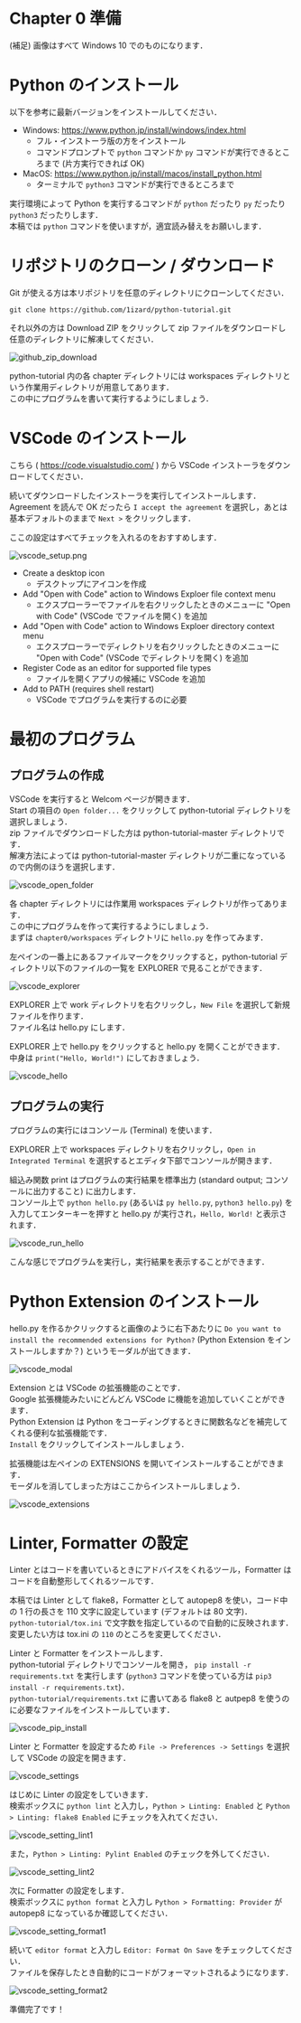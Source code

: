 # Chapter 0 準備

(補足) 画像はすべて Windows 10 でのものになります．  


# Python のインストール

以下を参考に最新バージョンをインストールしてください．  

- Windows: https://www.python.jp/install/windows/index.html
  - フル・インストーラ版の方をインストール
  - コマンドプロンプトで `python` コマンドか `py` コマンドが実行できるところまで (片方実行できれば OK)
- MacOS: https://www.python.jp/install/macos/install_python.html
  - ターミナルで `python3` コマンドが実行できるところまで

実行環境によって Python を実行するコマンドが `python` だったり `py` だったり `python3` だったりします．  
本稿では `python` コマンドを使いますが，適宜読み替えをお願いします．  


# リポジトリのクローン / ダウンロード

Git が使える方は本リポジトリを任意のディレクトリにクローンしてください．  

```
git clone https://github.com/1izard/python-tutorial.git
```

それ以外の方は Download ZIP をクリックして zip ファイルをダウンロードし任意のディレクトリに解凍してください．  

![github_zip_download](img/github_zip_download.jpg)

python-tutorial 内の各 chapter ディレクトリには workspaces ディレクトリという作業用ディレクトリが用意してあります．  
この中にプログラムを書いて実行するようにしましょう．  


# VSCode のインストール

こちら ( https://code.visualstudio.com/ ) から VSCode インストーラをダウンロードしてください．  

続いてダウンロードしたインストーラを実行してインストールします．  
Agreement を読んで OK だったら `I accept the agreement` を選択し，あとは基本デフォルトのままで `Next >` をクリックします．  

ここの設定はすべてチェックを入れるのをおすすめします．  

![vscode_setup.png](img/vscode_setup.png)

- Create a desktop icon
  - デスクトップにアイコンを作成
- Add "Open with Code" action to Windows Exploer file context menu
  - エクスプローラーでファイルを右クリックしたときのメニューに "Open with Code" (VSCode でファイルを開く) を追加
- Add "Open with Code" action to Windows Exploer directory context menu
  - エクスプローラーでディレクトリを右クリックしたときのメニューに "Open with Code" (VSCode でディレクトリを開く) を追加
- Register Code as an editor for supported file types
  - ファイルを開くアプリの候補に VSCode を追加
- Add to PATH (requires shell restart)
  - VSCode でプログラムを実行するのに必要


# 最初のプログラム


## プログラムの作成

VSCode を実行すると Welcom ページが開きます．  
Start の項目の `Open folder...` をクリックして python-tutorial ディレクトリを選択しましょう．  
zip ファイルでダウンロードした方は python-tutorial-master ディレクトリです．  
解凍方法によっては python-tutorial-master ディレクトリが二重になっているので内側のほうを選択します．  

![vscode_open_folder](img/vscode_open_folder.jpg)

各 chapter ディレクトリには作業用 workspaces ディレクトリが作ってあります．  
この中にプログラムを作って実行するようにしましょう．  
まずは `chapter0/workspaces` ディレクトリに `hello.py` を作ってみます．  

左ペインの一番上にあるファイルマークをクリックすると，python-tutorial ディレクトリ以下のファイルの一覧を EXPLORER で見ることができます．  

![vscode_explorer](img/vscode_explorer.jpg)

EXPLORER 上で work ディレクトリを右クリックし，`New File` を選択して新規ファイルを作ります．  
ファイル名は hello.py にします．  

EXPLORER 上で hello.py をクリックすると hello.py を開くことができます．  
中身は `print("Hello, World!")` にしておきましょう．  

![vscode_hello](img/vscode_hello.png)


## プログラムの実行

プログラムの実行にはコンソール (Terminal) を使います．  

EXPLORER 上で workspaces ディレクトリを右クリックし，`Open in Integrated Terminal` を選択するとエディタ下部でコンソールが開きます．  

組込み関数 print はプログラムの実行結果を標準出力 (standard output; コンソールに出力すること) に出力します．  
コンソール上で `python hello.py` (あるいは `py hello.py`, `python3 hello.py`) を入力してエンターキーを押すと hello.py が実行され，`Hello, World!` と表示されます．  

![vscode_run_hello](img/vscode_run_hello.jpg)

こんな感じでプログラムを実行し，実行結果を表示することができます．  



# Python Extension のインストール

hello.py を作るかクリックすると画像のように右下あたりに `Do you want to install the recommended extensions for Python?` (Python Extension をインストールしますか？) というモーダルが出てきます．  

![vscode_modal](img/vscode_modal.jpg)

Extension とは VSCode の拡張機能のことです．  
Google 拡張機能みたいにどんどん VSCode に機能を追加していくことができます．  
Python Extension は Python をコーディングするときに関数名などを補完してくれる便利な拡張機能です．  
`Install` をクリックしてインストールしましょう．  

拡張機能は左ペインの EXTENSIONS を開いてインストールすることができます．  
モーダルを消してしまった方はここからインストールしましょう．  

![vscode_extensions](img/vscode_extensions.jpg)


# Linter, Formatter の設定

Linter とはコードを書いているときにアドバイスをくれるツール，Formatter はコードを自動整形してくれるツールです．  

本稿では Linter として flake8，Formatter として autopep8 を使い，コード中の 1 行の長さを 110 文字に設定しています (デフォルトは 80 文字)．  
`python-tutorial/tox.ini` で文字数を指定しているので自動的に反映されます．  
変更したい方は tox.ini の `110` のところを変更してください．  


Linter と Formatter をインストールします．  
python-tutorial ディレクトリでコンソールを開き， `pip install -r requirements.txt` を実行します (`python3` コマンドを使っている方は `pip3 install -r requirements.txt`)．  
`python-tutorial/requirements.txt` に書いてある flake8 と autpep8 を使うのに必要なファイルをインストールしています．  

![vscode_pip_install](img/vscode_pip_install.jpg)


Linter と Formatter を設定するため `File -> Preferences -> Settings` を選択して VSCode の設定を開きます．  

![vscode_settings](img/vscode_settings.png)

はじめに Linter の設定をしていきます．  
検索ボックスに `python lint` と入力し，`Python > Linting: Enabled` と `Python > Linting: flake8 Enabled` にチェックを入れてください．  

![vscode_setting_lint1](img/vscode_setting_lint1.jpg)

また，`Python > Linting: Pylint Enabled` のチェックを外してください．  

![vscode_setting_lint2](img/vscode_setting_lint2.jpg)


次に Formatter の設定をします．  
検索ボックスに `python format` と入力し `Python > Formatting: Provider` が autopep8 になっているか確認してください．  

![vscode_setting_format1](img/vscode_setting_format1.jpg)

続いて `editor format` と入力し `Editor: Format On Save` をチェックしてください．  
ファイルを保存したとき自動的にコードがフォーマットされるようになります．  

![vscode_setting_format2](img/vscode_setting_format2.jpg)


準備完了です！
